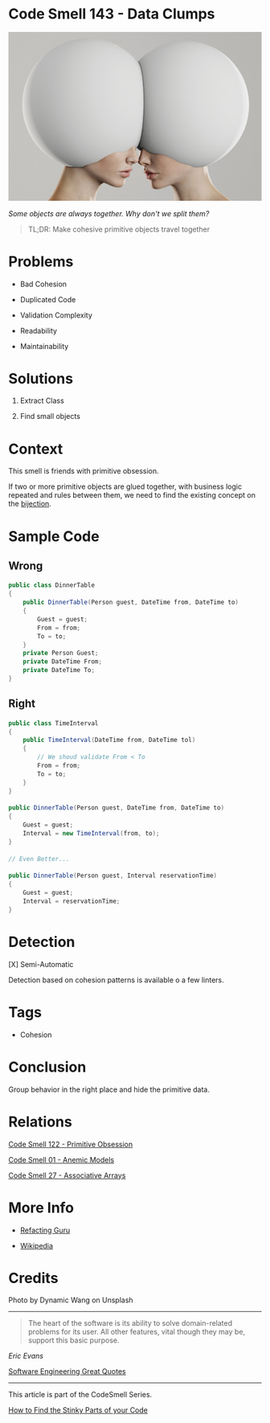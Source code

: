 # Code Smell 143 - Data Clumps

![Code Smell 143 - Data Clumps](Code%20Smell%20143%20-%20Data%20Clumps.jpg)

*Some objects are always together. Why don't we split them?*

> TL;DR: Make cohesive primitive objects travel together

# Problems

- Bad Cohesion

- Duplicated Code

- Validation Complexity

- Readability

- Maintainability

# Solutions

1. Extract Class

2. Find small objects

# Context

This smell is friends with primitive obsession. 

If two or more primitive objects are glued together, with business logic repeated and rules between them, we need to find the existing concept on the [bijection](https://github.com/mcsee/Software-Design-Articles/tree/main/Articles/Theory/The%20One%20and%20Only%20Software%20Design%20Principle/readme.md).

# Sample Code

## Wrong

[Gist Url]: # (https://gist.github.com/mcsee/076c003ce49b9fc4af66f4dffeb71079)
```csharp
public class DinnerTable
{
    public DinnerTable(Person guest, DateTime from, DateTime to)
    {
        Guest = guest; 
        From = from;
        To = to;
    }
    private Person Guest;
    private DateTime From; 
    private DateTime To;
}
```

## Right

[Gist Url]: # (https://gist.github.com/mcsee/a848e76a45559291a2f71cd76aa91961)
```csharp
public class TimeInterval
{
    public TimeInterval(DateTime from, DateTime tol)
    {
        // We shoud validate From < To
        From = from;
        To = to;
    }
}

public DinnerTable(Person guest, DateTime from, DateTime to)
{    
    Guest = guest;
    Interval = new TimeInterval(from, to);
}

// Even Better...

public DinnerTable(Person guest, Interval reservationTime)
{    
    Guest = guest;
    Interval = reservationTime;
}

```

# Detection

[X] Semi-Automatic 

Detection based on cohesion patterns is available o a few linters.

# Tags

- Cohesion

# Conclusion

Group behavior in the right place and hide the primitive data.

# Relations

[Code Smell 122 - Primitive Obsession](https://github.com/mcsee/Software-Design-Articles/tree/main/Articles/Code%20Smells/Code%20Smell%20122%20-%20Primitive%20Obsession/readme.md)

[Code Smell 01 - Anemic Models](https://github.com/mcsee/Software-Design-Articles/tree/main/Articles/Code%20Smells/Code%20Smell%2001%20-%20Anemic%20Models/readme.md)

[Code Smell 27 - Associative Arrays](https://github.com/mcsee/Software-Design-Articles/tree/main/Articles/Code%20Smells/Code%20Smell%2027%20-%20Associative%20Arrays/readme.md)

# More Info

- [Refacting Guru](https://refactoring.guru/es/smells/data-clumps)

- [Wikipedia](https://en.wikipedia.org/wiki/Data_clump)

# Credits

Photo by Dynamic Wang on Unsplash

* * *

> The heart of the software is its ability to solve domain-related problems for its user. All other features, vital though they may be, support this basic purpose.

_Eric Evans_
 
[Software Engineering Great Quotes](https://github.com/mcsee/Software-Design-Articles/tree/main/Articles/Quotes/Software%20Engineering%20Great%20Quotes/readme.md)

* * *

This article is part of the CodeSmell Series.

[How to Find the Stinky Parts of your Code](https://github.com/mcsee/Software-Design-Articles/tree/main/Articles/Code%20Smells/How%20to%20Find%20the%20Stinky%20parts%20of%20your%20Code/readme.md)